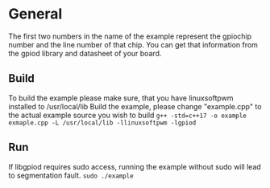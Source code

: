 # General
The first two numbers in the name of the example represent the gpiochip number and the line number of that chip. You can get that information from the gpiod library and datasheet of your board. 
## Build
To build the example please make sure, that you have linuxsoftpwm installed to /usr/local/lib
Build the example, please change "example.cpp" to the actual example source you wish to build `g++ -std=c++17 -o example exmaple.cpp -L /usr/local/lib -llinuxsoftpwm -lgpiod`
## Run 
If libgpiod requires sudo access, running the example without sudo will lead to segmentation fault.
`sudo ./example`
